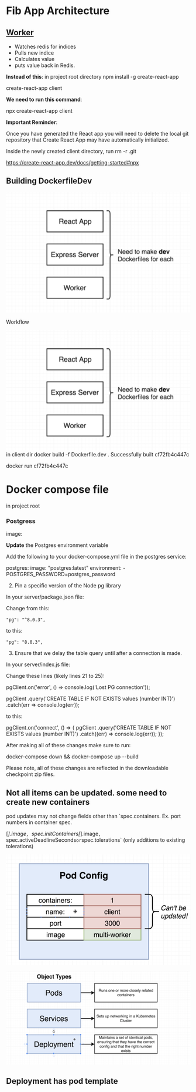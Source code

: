 # Fib App Architecture

## [Worker ](Worker.md)

- Watches redis for indices
- Pulls new indice
- Calculates value
- puts value back in Redis. 


**Instead of this**:
in project root directory
npm install -g create-react-app

create-react-app client

**We need to run this command**:

npx create-react-app client

**Important Reminder**:

Once you have generated the React app you will need to delete the local git repository that Create React App may have automatically initialized.

Inside the newly created client directory, run rm -r .git

https://create-react-app.dev/docs/getting-started#npx

## Building DockerfileDev

![Dev](DEVversion.png)

Workflow

![Workflow](Workflow.png)
in client dir
docker build -f Dockerfile.dev .
Successfully built cf72fb4c447c

docker run cf72fb4c447c

# Docker compose file

in project root


### Postgress
image: 

**Update** the Postgres environment variable

Add the following to your docker-compose.yml file in the postgres service:

  postgres:
    image: "postgres:latest"
    environment:
      - POSTGRES_PASSWORD=postgres_password
 
2. Pin a specific version of the Node pg library

In your server/package.json file:

Change from this:

    "pg": "^8.0.3",

to this:

    "pg": "8.0.3",

3. Ensure that we delay the table query until after a connection is made.

In your server/index.js file:

Change these lines (likely lines 21 to 25):

pgClient.on('error', () => console.log('Lost PG connection'));
 
pgClient
  .query('CREATE TABLE IF NOT EXISTS values (number INT)')
  .catch(err => console.log(err));
 
to this:

pgClient.on('connect', () => {
  pgClient
    .query('CREATE TABLE IF NOT EXISTS values (number INT)')
    .catch((err) => console.log(err));
});
 
After making all of these changes make sure to run:

docker-compose down  && docker-compose up --build

Please note, all of these changes are reflected in the downloadable checkpoint zip files.

 ## Not all items can be updated. some need to create new containers
 pod updates may not change fields other than `spec.containers. Ex. port numbers in container spec. 
 
 
 [*].image`, `spec.initContainers[*].image`, `spec.activeDeadlineSeconds` or `spec.tolerations` (only additions to existing tolerations)

 ![Cantupdate](K8sdocs/CantUpdate.png)

 ![Object Types](K8sdocs/Objecttypes.png)

 ## Deployment has pod template

 
